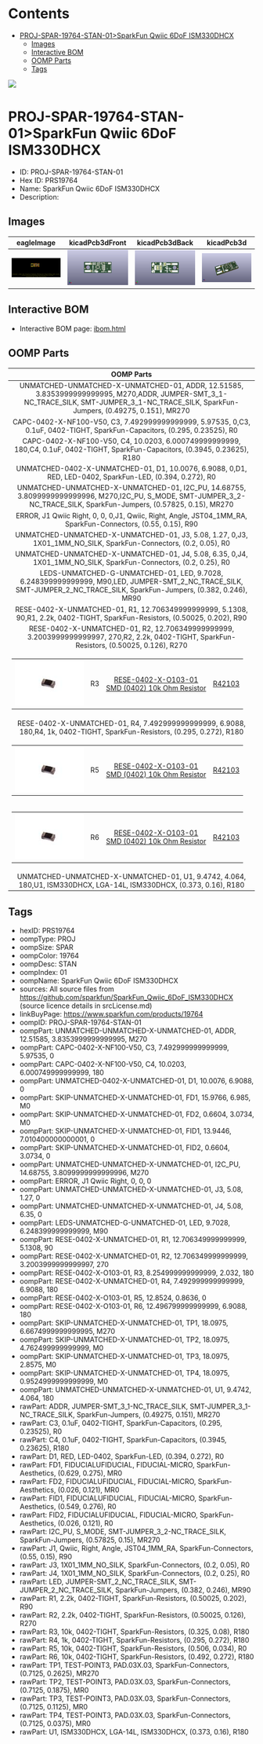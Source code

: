 



Contents
========

* [PROJ-SPAR-19764-STAN-01>SparkFun Qwiic 6DoF ISM330DHCX](#proj-spar-19764-stan-01sparkfun-qwiic-6dof-ism330dhcx)
	* [Images](#images)
	* [Interactive BOM](#interactive-bom)
	* [OOMP Parts](#oomp-parts)
	* [Tags](#tags)
  
![][im]
# PROJ-SPAR-19764-STAN-01>SparkFun Qwiic 6DoF ISM330DHCX

- ID: PROJ-SPAR-19764-STAN-01
- Hex ID: PRS19764
- Name: SparkFun Qwiic 6DoF ISM330DHCX
- Description: 

## Images
  
  

|eagleImage|kicadPcb3dFront|kicadPcb3dBack|kicadPcb3d|
| :---: | :---: | :---: | :---: |
|[![eagleImage](eagleImage_140.png)](eagleImage_600.png)|[![kicadPcb3dFront](kicadPcb3dFront_140.png)](kicadPcb3dFront_600.png)|[![kicadPcb3dBack](kicadPcb3dBack_140.png)](kicadPcb3dBack_600.png)|[![kicadPcb3d](kicadPcb3d_140.png)](kicadPcb3d_600.png)|

## Interactive BOM

- Interactive BOM page: [ibom.html](kicad/bom/ibom.html)

## OOMP Parts
  

|OOMP Parts|
| :---: |
|UNMATCHED-UNMATCHED-X-UNMATCHED-01, ADDR, 12.51585, 3.8353999999999995, M270,ADDR, JUMPER-SMT_3_1-NC_TRACE_SILK, SMT-JUMPER_3_1-NC_TRACE_SILK, SparkFun-Jumpers, (0.49275, 0.151), MR270|
|CAPC-0402-X-NF100-V50, C3, 7.492999999999999, 5.97535, 0,C3, 0.1uF, 0402-TIGHT, SparkFun-Capacitors, (0.295, 0.23525), R0|
|CAPC-0402-X-NF100-V50, C4, 10.0203, 6.000749999999999, 180,C4, 0.1uF, 0402-TIGHT, SparkFun-Capacitors, (0.3945, 0.23625), R180|
|UNMATCHED-0402-X-UNMATCHED-01, D1, 10.0076, 6.9088, 0,D1, RED, LED-0402, SparkFun-LED, (0.394, 0.272), R0|
|UNMATCHED-UNMATCHED-X-UNMATCHED-01, I2C_PU, 14.68755, 3.8099999999999996, M270,I2C_PU, S_MODE, SMT-JUMPER_3_2-NC_TRACE_SILK, SparkFun-Jumpers, (0.57825, 0.15), MR270|
|ERROR, J1 Qwiic Right, 0, 0, 0,J1, Qwiic, Right, Angle, JST04_1MM_RA, SparkFun-Connectors, (0.55, 0.15), R90|
|UNMATCHED-UNMATCHED-X-UNMATCHED-01, J3, 5.08, 1.27, 0,J3, 1X01_1MM_NO_SILK, SparkFun-Connectors, (0.2, 0.05), R0|
|UNMATCHED-UNMATCHED-X-UNMATCHED-01, J4, 5.08, 6.35, 0,J4, 1X01_1MM_NO_SILK, SparkFun-Connectors, (0.2, 0.25), R0|
|LEDS-UNMATCHED-G-UNMATCHED-01, LED, 9.7028, 6.248399999999999, M90,LED, JUMPER-SMT_2_NC_TRACE_SILK, SMT-JUMPER_2_NC_TRACE_SILK, SparkFun-Jumpers, (0.382, 0.246), MR90|
|RESE-0402-X-UNMATCHED-01, R1, 12.706349999999999, 5.1308, 90,R1, 2.2k, 0402-TIGHT, SparkFun-Resistors, (0.50025, 0.202), R90|
|RESE-0402-X-UNMATCHED-01, R2, 12.706349999999999, 3.2003999999999997, 270,R2, 2.2k, 0402-TIGHT, SparkFun-Resistors, (0.50025, 0.126), R270|
|<table><tr><td>![RESE-0402-X-O103-01](https://raw.githubusercontent.com/oomlout/oomlout_OOMP_parts/main/RESE-0402-X-O103-01/image_140.jpg)</td><td> R3</td><td>[RESE-0402-X-O103-01<br>SMD (0402) 10k Ohm Resistor](https://github.com/oomlout/oomlout_OOMP_parts/tree/main/RESE-0402-X-O103-01/)</td><td>[R42103](https://github.com/oomlout/oomlout_OOMP_parts/tree/main/RESE-0402-X-O103-01/)</td></tr></table>|
|RESE-0402-X-UNMATCHED-01, R4, 7.492999999999999, 6.9088, 180,R4, 1k, 0402-TIGHT, SparkFun-Resistors, (0.295, 0.272), R180|
|<table><tr><td>![RESE-0402-X-O103-01](https://raw.githubusercontent.com/oomlout/oomlout_OOMP_parts/main/RESE-0402-X-O103-01/image_140.jpg)</td><td> R5</td><td>[RESE-0402-X-O103-01<br>SMD (0402) 10k Ohm Resistor](https://github.com/oomlout/oomlout_OOMP_parts/tree/main/RESE-0402-X-O103-01/)</td><td>[R42103](https://github.com/oomlout/oomlout_OOMP_parts/tree/main/RESE-0402-X-O103-01/)</td></tr></table>|
|<table><tr><td>![RESE-0402-X-O103-01](https://raw.githubusercontent.com/oomlout/oomlout_OOMP_parts/main/RESE-0402-X-O103-01/image_140.jpg)</td><td> R6</td><td>[RESE-0402-X-O103-01<br>SMD (0402) 10k Ohm Resistor](https://github.com/oomlout/oomlout_OOMP_parts/tree/main/RESE-0402-X-O103-01/)</td><td>[R42103](https://github.com/oomlout/oomlout_OOMP_parts/tree/main/RESE-0402-X-O103-01/)</td></tr></table>|
|UNMATCHED-UNMATCHED-X-UNMATCHED-01, U1, 9.4742, 4.064, 180,U1, ISM330DHCX, LGA-14L, ISM330DHCX, (0.373, 0.16), R180|

## Tags

- hexID: PRS19764
- oompType: PROJ
- oompSize: SPAR
- oompColor: 19764
- oompDesc: STAN
- oompIndex: 01
- oompName: SparkFun Qwiic 6DoF ISM330DHCX
- sources: All source files from https://github.com/sparkfun/SparkFun_Qwiic_6DoF_ISM330DHCX (source licence details in srcLicense.md)
- linkBuyPage: https://www.sparkfun.com/products/19764
- oompID: PROJ-SPAR-19764-STAN-01
- oompPart: UNMATCHED-UNMATCHED-X-UNMATCHED-01, ADDR, 12.51585, 3.8353999999999995, M270
- oompPart: CAPC-0402-X-NF100-V50, C3, 7.492999999999999, 5.97535, 0
- oompPart: CAPC-0402-X-NF100-V50, C4, 10.0203, 6.000749999999999, 180
- oompPart: UNMATCHED-0402-X-UNMATCHED-01, D1, 10.0076, 6.9088, 0
- oompPart: SKIP-UNMATCHED-X-UNMATCHED-01, FD1, 15.9766, 6.985, M0
- oompPart: SKIP-UNMATCHED-X-UNMATCHED-01, FD2, 0.6604, 3.0734, M0
- oompPart: SKIP-UNMATCHED-X-UNMATCHED-01, FID1, 13.9446, 7.010400000000001, 0
- oompPart: SKIP-UNMATCHED-X-UNMATCHED-01, FID2, 0.6604, 3.0734, 0
- oompPart: UNMATCHED-UNMATCHED-X-UNMATCHED-01, I2C_PU, 14.68755, 3.8099999999999996, M270
- oompPart: ERROR, J1 Qwiic Right, 0, 0, 0
- oompPart: UNMATCHED-UNMATCHED-X-UNMATCHED-01, J3, 5.08, 1.27, 0
- oompPart: UNMATCHED-UNMATCHED-X-UNMATCHED-01, J4, 5.08, 6.35, 0
- oompPart: LEDS-UNMATCHED-G-UNMATCHED-01, LED, 9.7028, 6.248399999999999, M90
- oompPart: RESE-0402-X-UNMATCHED-01, R1, 12.706349999999999, 5.1308, 90
- oompPart: RESE-0402-X-UNMATCHED-01, R2, 12.706349999999999, 3.2003999999999997, 270
- oompPart: RESE-0402-X-O103-01, R3, 8.254999999999999, 2.032, 180
- oompPart: RESE-0402-X-UNMATCHED-01, R4, 7.492999999999999, 6.9088, 180
- oompPart: RESE-0402-X-O103-01, R5, 12.8524, 0.8636, 0
- oompPart: RESE-0402-X-O103-01, R6, 12.496799999999999, 6.9088, 180
- oompPart: SKIP-UNMATCHED-X-UNMATCHED-01, TP1, 18.0975, 6.6674999999999995, M270
- oompPart: SKIP-UNMATCHED-X-UNMATCHED-01, TP2, 18.0975, 4.762499999999999, M0
- oompPart: SKIP-UNMATCHED-X-UNMATCHED-01, TP3, 18.0975, 2.8575, M0
- oompPart: SKIP-UNMATCHED-X-UNMATCHED-01, TP4, 18.0975, 0.9524999999999999, M0
- oompPart: UNMATCHED-UNMATCHED-X-UNMATCHED-01, U1, 9.4742, 4.064, 180
- rawPart: ADDR, JUMPER-SMT_3_1-NC_TRACE_SILK, SMT-JUMPER_3_1-NC_TRACE_SILK, SparkFun-Jumpers, (0.49275, 0.151), MR270
- rawPart: C3, 0.1uF, 0402-TIGHT, SparkFun-Capacitors, (0.295, 0.23525), R0
- rawPart: C4, 0.1uF, 0402-TIGHT, SparkFun-Capacitors, (0.3945, 0.23625), R180
- rawPart: D1, RED, LED-0402, SparkFun-LED, (0.394, 0.272), R0
- rawPart: FD1, FIDUCIALUFIDUCIAL, FIDUCIAL-MICRO, SparkFun-Aesthetics, (0.629, 0.275), MR0
- rawPart: FD2, FIDUCIALUFIDUCIAL, FIDUCIAL-MICRO, SparkFun-Aesthetics, (0.026, 0.121), MR0
- rawPart: FID1, FIDUCIALUFIDUCIAL, FIDUCIAL-MICRO, SparkFun-Aesthetics, (0.549, 0.276), R0
- rawPart: FID2, FIDUCIALUFIDUCIAL, FIDUCIAL-MICRO, SparkFun-Aesthetics, (0.026, 0.121), R0
- rawPart: I2C_PU, S_MODE, SMT-JUMPER_3_2-NC_TRACE_SILK, SparkFun-Jumpers, (0.57825, 0.15), MR270
- rawPart: J1, Qwiic, Right, Angle, JST04_1MM_RA, SparkFun-Connectors, (0.55, 0.15), R90
- rawPart: J3, 1X01_1MM_NO_SILK, SparkFun-Connectors, (0.2, 0.05), R0
- rawPart: J4, 1X01_1MM_NO_SILK, SparkFun-Connectors, (0.2, 0.25), R0
- rawPart: LED, JUMPER-SMT_2_NC_TRACE_SILK, SMT-JUMPER_2_NC_TRACE_SILK, SparkFun-Jumpers, (0.382, 0.246), MR90
- rawPart: R1, 2.2k, 0402-TIGHT, SparkFun-Resistors, (0.50025, 0.202), R90
- rawPart: R2, 2.2k, 0402-TIGHT, SparkFun-Resistors, (0.50025, 0.126), R270
- rawPart: R3, 10k, 0402-TIGHT, SparkFun-Resistors, (0.325, 0.08), R180
- rawPart: R4, 1k, 0402-TIGHT, SparkFun-Resistors, (0.295, 0.272), R180
- rawPart: R5, 10k, 0402-TIGHT, SparkFun-Resistors, (0.506, 0.034), R0
- rawPart: R6, 10k, 0402-TIGHT, SparkFun-Resistors, (0.492, 0.272), R180
- rawPart: TP1, TEST-POINT3, PAD.03X.03, SparkFun-Connectors, (0.7125, 0.2625), MR270
- rawPart: TP2, TEST-POINT3, PAD.03X.03, SparkFun-Connectors, (0.7125, 0.1875), MR0
- rawPart: TP3, TEST-POINT3, PAD.03X.03, SparkFun-Connectors, (0.7125, 0.1125), MR0
- rawPart: TP4, TEST-POINT3, PAD.03X.03, SparkFun-Connectors, (0.7125, 0.0375), MR0
- rawPart: U1, ISM330DHCX, LGA-14L, ISM330DHCX, (0.373, 0.16), R180



[im]: kicadPcb3d_450.png
